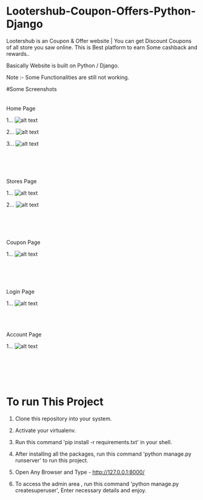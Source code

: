 # Lootershub-Coupon-Offers-Python-Django

 Lootershub is an Coupon & Offer website | You can get Discount Coupons of all store you saw online. This is Best platform to earn Some cashback and rewards..
 
Basically Website is built on Python / Django.
 
Note :- Some Functionalities are still not working.


#Some Screenshots
<br /><br /><br />
Home Page
<br />

1... ![alt text](https://github.com/siddheshgarud/Lootershub-Coupon-Offers-Python-Django/blob/master/screenshots/Screenshot1.png?raw=true)

2... ![alt text](https://github.com/siddheshgarud/Lootershub-Coupon-Offers-Python-Django/blob/master/screenshots/Screenshot2.png?raw=true)

3... ![alt text](https://github.com/siddheshgarud/Lootershub-Coupon-Offers-Python-Django/blob/master/screenshots/Screenshot3.png?raw=true)

<br /><br /><br /><br />
Stores Page
<br />

1... ![alt text](https://github.com/siddheshgarud/Lootershub-Coupon-Offers-Python-Django/blob/master/screenshots/Screenshot4.png?raw=true)

2... ![alt text](https://github.com/siddheshgarud/Lootershub-Coupon-Offers-Python-Django/blob/master/screenshots/Screenshot5.png?raw=true)

<br /><br /><br /><br />
Coupon Page
<br />

1... ![alt text](https://github.com/siddheshgarud/Lootershub-Coupon-Offers-Python-Django/blob/master/screenshots/Screenshot6.png?raw=true)

<br /><br /><br /><br />
Login Page
<br />

1... ![alt text](https://github.com/siddheshgarud/Lootershub-Coupon-Offers-Python-Django/blob/master/screenshots/Screenshot7.png?raw=true)
<br /><br /><br /><br />

Account Page
<br />

1... ![alt text](https://github.com/siddheshgarud/Lootershub-Coupon-Offers-Python-Django/blob/master/screenshots/Screenshot8.png?raw=true)




<br /><br /><br /><br />

















# To run This Project
1. Clone this repository into your system.

2. Activate your virtualenv.

3. Run this command 'pip install -r requirements.txt' in your shell.

4. After installing all the packages, run this command 'python manage.py runserver' to run this project.

5. Open Any Browser and Type - http://127.0.0.1:8000/

6. To access the admin area , run this command 'python manage.py createsuperuser', Enter necessary details and enjoy.
